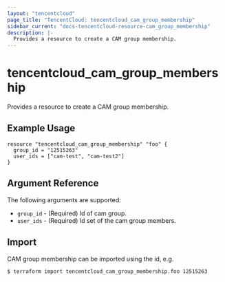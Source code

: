 ```yaml
---
layout: "tencentcloud"
page_title: "TencentCloud: tencentcloud_cam_group_membership"
sidebar_current: "docs-tencentcloud-resource-cam_group_membership"
description: |-
  Provides a resource to create a CAM group membership.
---
```


# tencentcloud_cam_group_membership

Provides a resource to create a CAM group membership.

## Example Usage

```hcl
resource "tencentcloud_cam_group_membership" "foo" {
  group_id = "12515263"
  user_ids = ["cam-test", "cam-test2"]
}
```

## Argument Reference

The following arguments are supported:

* `group_id` - (Required) Id of cam group.
* `user_ids` - (Required) Id set of the cam group members.


## Import

CAM group membership can be imported using the id, e.g.

```
$ terraform import tencentcloud_cam_group_membership.foo 12515263
```


